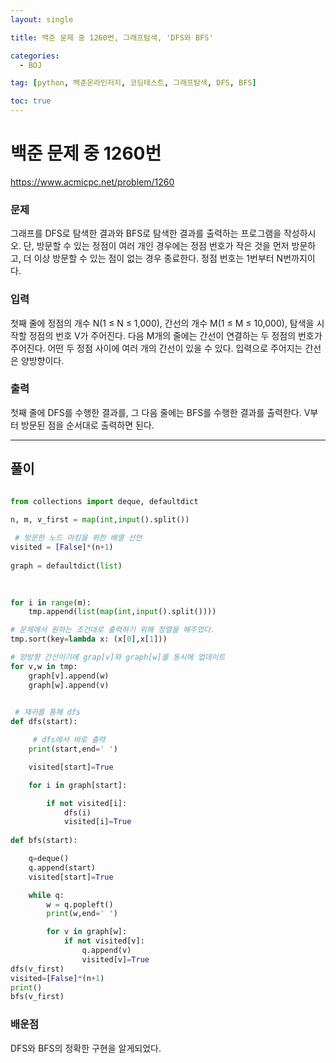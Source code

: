 ```yaml
---
layout: single

title: 백준 문제 중 1260번, 그래프탐색, 'DFS와 BFS'

categories:
  - BOJ

tag: [python, 백준온라인저지, 코딩테스트, 그래프탐색, DFS, BFS]

toc: true
---
```



# 백준 문제 중 1260번
https://www.acmicpc.net/problem/1260

### 문제

그래프를 DFS로 탐색한 결과와 BFS로 탐색한 결과를 출력하는 프로그램을 작성하시오. 단, 방문할 수 있는 정점이 여러 개인 경우에는 정점 번호가 작은 것을 먼저 방문하고, 더 이상 방문할 수 있는 점이 없는 경우 종료한다. 정점 번호는 1번부터 N번까지이다.

### 입력

첫째 줄에 정점의 개수 N(1 ≤ N ≤ 1,000), 간선의 개수 M(1 ≤ M ≤ 10,000), 탐색을 시작할 정점의 번호 V가 주어진다. 다음 M개의 줄에는 간선이 연결하는 두 정점의 번호가 주어진다. 어떤 두 정점 사이에 여러 개의 간선이 있을 수 있다. 입력으로 주어지는 간선은 양방향이다.

### 출력

첫째 줄에 DFS를 수행한 결과를, 그 다음 줄에는 BFS를 수행한 결과를 출력한다. V부터 방문된 점을 순서대로 출력하면 된다.

---

## 풀이

```python

from collections import deque, defaultdict
 
n, m, v_first = map(int,input().split())

 # 방문한 노드 마킹을 위한 배열 선언
visited = [False]*(n+1)
 
graph = defaultdict(list)
 
 

for i in range(m):
    tmp.append(list(map(int,input().split())))

# 문제에서 원하는 조건대로 출력하기 위해 정렬을 해주었다.
tmp.sort(key=lambda x: (x[0],x[1]))

# 양방향 간선이기에 grap[v]와 graph[w]를 동시에 업데이트
for v,w in tmp:
    graph[v].append(w)
    graph[w].append(v)

 
 # 재귀를 통해 dfs
def dfs(start):

     # dfs에서 바로 출력
    print(start,end=' ')

    visited[start]=True

    for i in graph[start]:

        if not visited[i]:
            dfs(i)
            visited[i]=True
 
def bfs(start):

    q=deque()
    q.append(start)
    visited[start]=True

    while q:
        w = q.popleft()
        print(w,end=' ')

        for v in graph[w]:
            if not visited[v]:
                q.append(v)
                visited[v]=True
dfs(v_first)
visited=[False]*(n+1)
print()
bfs(v_first)
```

### 배운점
DFS와 BFS의 정확한 구현을 알게되었다.

